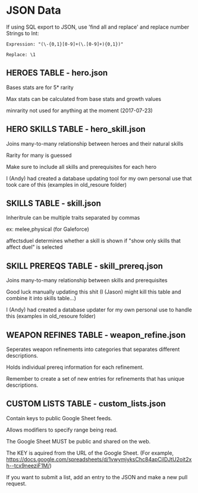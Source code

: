 # JSON Data

If using SQL export to JSON, use 'find all and replace' and replace number Strings to Int: 

	Expression: "(\-{0,1}[0-9]+(\.[0-9]+){0,1})"
	
	Replace: \1

## HEROES TABLE - hero.json

Bases stats are for 5* rarity

Max stats can be calculated from base stats and growth values

minrarity not used for anything at the moment (2017-07-23)

## HERO SKILLS TABLE - hero_skill.json

Joins many-to-many relationship between heroes and their natural skills

Rarity for many is guessed

Make sure to include all skills and prerequisites for each hero

I (Andy) had created a database updating tool for my own personal use that took care of this (examples in old_resoure folder)

## SKILLS TABLE - skill.json

Inheritrule can be multiple traits separated by commas

ex: melee,physical (for Galeforce)

affectsduel determines whether a skill is shown if "show only skills that affect duel" is selected

## SKILL PREREQS TABLE - skill_prereq.json

Joins many-to-many relationship between skills and prerequisites

Good luck manually updating this shit (I (Jason) might kill this table and combine it into skills table...)

I (Andy) had created a database updater for my own personal use to handle this (examples in old_resoure folder)

## WEAPON REFINES TABLE - weapon_refine.json

Seperates weapon refinements into categories that separates different descriptions.

Holds individual prereq information for each refinement.

Remember to create a set of new entries for refinements that has unique descriptions.

## CUSTOM LISTS TABLE - custom_lists.json

Contain keys to public Google Sheet feeds.

Allows modifiers to specify range being read.

The Google Sheet MUST be public and shared on the web.

The KEY is aquired from the URL of the Google Sheet. (For example, https://docs.google.com/spreadsheets/d/1vwymjyksChc84apCilDJtU2oit2xh--tcx9neeziF1M/)

If you want to submit a list, add an entry to the JSON and make a new pull request.